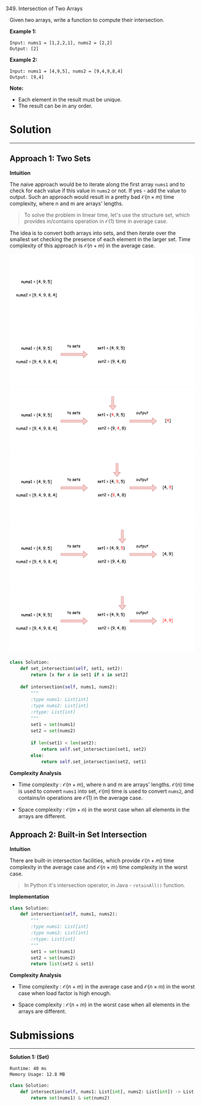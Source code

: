 349. Intersection of Two Arrays

Given two arrays, write a function to compute their intersection.

**Example 1:**
```
Input: nums1 = [1,2,2,1], nums2 = [2,2]
Output: [2]
```

**Example 2:**
```
Input: nums1 = [4,9,5], nums2 = [9,4,9,8,4]
Output: [9,4]
```

**Note:**

* Each element in the result must be unique.
* The result can be in any order.

# Solution
---
## Approach 1: Two Sets
**Intuition**

The naive approach would be to iterate along the first array `nums1` and to check for each value if this value in `nums2` or not. If yes - add the value to output. Such an approach would result in a pretty bad $\mathcal{O}(n \times m)$ time complexity, where n and m are arrays' lengths.

>To solve the problem in linear time, let's use the structure set, which provides in/contains operation in $\mathcal{O}(1)$ time in average case.

The idea is to convert both arrays into sets, and then iterate over the smallest set checking the presence of each element in the larger set. Time complexity of this approach is $\mathcal{O}(n + m)$ in the average case.

![349_1_1.png](img/349_1_1.png)
![349_1_2.png](img/349_1_2.png)
![349_1_3.png](img/349_1_3.png)
![349_1_4.png](img/349_1_4.png)
![349_1_5.png](img/349_1_5.png)
![349_1_6.png](img/349_1_6.png)

```python
class Solution:
    def set_intersection(self, set1, set2):
        return [x for x in set1 if x in set2]
        
    def intersection(self, nums1, nums2):
        """
        :type nums1: List[int]
        :type nums2: List[int]
        :rtype: List[int]
        """  
        set1 = set(nums1)
        set2 = set(nums2)
        
        if len(set1) < len(set2):
            return self.set_intersection(set1, set2)
        else:
            return self.set_intersection(set2, set1)
```

**Complexity Analysis**

* Time complexity : $\mathcal{O}(n + m)$, where n and m are arrays' lengths. $\mathcal{O}(n)$ time is used to convert `nums1` into set, $\mathcal{O}(m)$ time is used to convert `nums2`, and contains/in operations are $\mathcal{O}(1)$ in the average case.

* Space complexity : $\mathcal{O}(m + n)$ in the worst case when all elements in the arrays are different.

## Approach 2: Built-in Set Intersection
**Intuition**

There are built-in intersection facilities, which provide $\mathcal{O}(n + m)$ time complexity in the average case and $\mathcal{O}(n \times m)$ time complexity in the worst case.

>In Python it's intersection operator, in Java - `retainAll()` function.

**Implementation**

```python
class Solution:
    def intersection(self, nums1, nums2):
        """
        :type nums1: List[int]
        :type nums2: List[int]
        :rtype: List[int]
        """  
        set1 = set(nums1)
        set2 = set(nums2)
        return list(set2 & set1)
```

**Complexity Analysis**

* Time complexity : $\mathcal{O}(n + m)$ in the average case and $\mathcal{O}(n \times m)$ in the worst case when load factor is high enough.

* Space complexity : $\mathcal{O}(n + m)$ in the worst case when all elements in the arrays are different.

# Submissions
---
**Solution 1: (Set)**
```
Runtime: 40 ms
Memory Usage: 12.8 MB
```
```python
class Solution:
    def intersection(self, nums1: List[int], nums2: List[int]) -> List[int]:
        return set(nums1) & set(nums2)
```